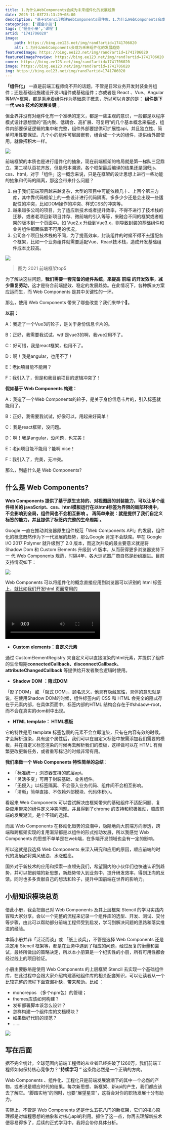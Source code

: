 ```yaml
---
title: 1.为什么WebComponents会成为未来组件化的发展趋势
date: 2025-11-03T23:13:29+08:00
description: "基于Stencil构建WebComponents组件库，1.为什么WebComponents会成为未来组件化的发展趋势"
categories: ['掘金小册']
tags: ['掘金小册','课程']
artid: "1741706020"
image:
    path: https://bing.ee123.net/img/rand?artid=1741706020
    alt: 1.为什么WebComponents会成为未来组件化的发展趋势
featuredImage: https://bing.ee123.net/img/rand?artid=1741706020
featuredImagePreview: https://bing.ee123.net/img/rand?artid=1741706020
cover: https://bing.ee123.net/img/rand?artid=1741706020
image: https://bing.ee123.net/img/rand?artid=1741706020
img: https://bing.ee123.net/img/rand?artid=1741706020
---
```


**「组件化」** 一直是前端工程师绕不开的话题，不管是日常业务开发封装业务组件；还是基础设施建设开发UI组件或基础组件；亦或者是 React 、Vue、Angular 等MV*框架，都是秉承着组件作为基础原子概念，所以可以肯定的是： **组件是下一代 web 技术的发展关键** 。

但业界并没有对组件化有一个准确的定义，都是一些主观的意识，一般都是以程序模式设计思想里的“高内聚、低耦合、高扩展、可复用”的几个基本概念来描述，组件内部要保证逻辑的集中和完整，组件外部要提供可扩展性api，并且独立性、简单可用性要保证。几个小的组件可层层嵌套，组合成一个大的组件，提供给外部使用，就像搭积木一样。

![](https://p3-juejin.byteimg.com/tos-cn-i-k3u1fbpfcp/45c18cbbd622494b8a7dc4303cb11caa~tplv-k3u1fbpfcp-zoom-1.image)

前端框架的本质也是进行组件化的抽象，现在前端框架的格局就是第一梯队三足鼎立、第二梯队百花齐放，但是归本溯源，各个框架最后编译的结果还是回归js、css、html，对于「组件」这一概念来说，只是在框架的设计思想上进行一些功能的抽象和代码的隔离，那这会带来什么问题？

1.  由于我们前端项目越来越复杂，大型的项目中可能依赖几十、上百个第三方库，其中靠代码框架上的一些设计进行代码隔离，多多少少还是会出现一些适配性的冲突，比如DOM操作的冲突、样式CSS的冲突等。
1.  越来越多公司的项目，为了适应新技术或者提升效率，不得不进行了技术栈的迁移，或者老项目新项目并存、微前端的引入等等，来融合不同的框架或者框架的版本到一个页面中。如 Vue2.x 升级到Vue3.x，则导致封装的基础组件和业务组件都面临着不可用的状况。
1.  公司各个项目技术栈的不同，为了提高效率，封装组件的时候不得不去适配各个框架，比如一个业务组件就需要适配Vue、React技术栈，造成开发基础组件成本比较高。

![](https://p3-juejin.byteimg.com/tos-cn-i-k3u1fbpfcp/0c95191238704ed59f6c12db6d2ce9e8~tplv-k3u1fbpfcp-zoom-1.image)

> 图为 2021 前端框架top5

为了解决这些问题，**我们需要一套完备的组件系统，来提高** **前端** **的开发效率，减少重复劳动**，这才是符合前端提效、稳定的发展趋势。在此情况下，各种解决方案应运而生，而 Web Components 是其中关键性的一环。

那么，使用 Web Components 带来了哪些改变？我们来举个🌰。

**以前：**

A：我造了一个Vue3的轮子，是关于身份信息卡片的。

B：正好，我需要我试试。wtf 是vue3的啊，我vue2用不了。

C：好可惜，我是react框架，也用不了。

D：啊！我是angular，也用不了！

E：老jq项目能不能用？

F：我引入了，但是和我目前项目的逻辑冲突了！

**假如基于 Web Components 构建：**

A：我造了一个Web Components的轮子，是关于身份信息卡片的，引入标签就能用了。

B：正好，我需要我试试，好像可以，用起来好简单！

C：我是react框架，没问题。

D：啊！我是angular，没问题，也完美！

E：老jq项目能不能用？能啊 nice！

F：我引入了，完美，无冲突。

那么，到底什么是 Web Components?

## 什么是 Web Components?

**Web Components 提供了基于原生支持的、对视图层的封装能力，可以让单个组件相关的 javaScript、css、html模板运行在以html标签为界限的局部环境中，不会影响到全局，组件间也不会相互影响** **。** **再简单来说：就是提供了我们自定义标签的能力，并且提供了标签内完整的生命周期** **。**

Google 一直在推动浏览器原生组件规范「Web Components API」的发展，组件化的概念既然作为下一代发展的趋势，那么Google 肯定不会缺席。早在 Google I/O 2017 Polymer 就升级到了 2.0 版本，而这次升级的最主要意义就是将 Shadow Dom 和 Custom Elements 升级到 v1 版本，从而获得更多浏览器支持下一 代 Web Components 规范，时隔4年，各大浏览器厂商自然是纷纷跟进。目前支持情况如下：

![](https://p3-juejin.byteimg.com/tos-cn-i-k3u1fbpfcp/8d8a0130595d40f68877fc5064473642~tplv-k3u1fbpfcp-zoom-1.image)

Web Components 可以将组件化的概念直接应用到浏览器可以识别的 html 标签上，就比如我们开发html 页面常用的 <video /> <aduio/> 标签；它可以将一个单一模块所内聚的逻辑、UI层聚合到一个标签，并且相互进行天然的隔离，而且它提供一些生命周期的钩子给开发者调用。Web Components实现以上的种种特性，是因为三个核心的技术，它们分别是：

-   **Custom elements：自定义元素**

通过 CustomElementRegistry 来自定义可以直接渲染的html元素，并提供了组件的生命周期**connectedCallback、disconnectCallback、attributeChangedCallback** 等提供给开发者聚合逻辑时使用。

-   **Shadow** **DOM** **：隐式DOM**

「影子DOM」 或 「隐式 DOM」，顾名思义，他具有隐藏属性，具体的意思就是说，在使用Shadow DOM的时候，组件标签内的 CSS 和 HTML 会完全的隐式存在于元素内部，在具体页面中，标签内部的HTML 结构会存在于#shdaow-root，而不会在真实的dom树中出现。

-   **HTML template： HTML模板**

它的特性是用 template 标签包裹的元素不会立即渲染，只有在内容有效的时候，才会解析渲染，具有这个属性后，我们可以在自定义标签中按需添加我们需要的模板，并在自定义标签渲染的时候再去解析我们的模板，这样做可以在 HTML 有频繁更改更新任务，或者重写标记的时候非常有用。

**我们来做一个 Web Components 特性简单的总结**：

-   「标准统一」浏览器支持的底层api。
-   「灵活多变」可用于封装基础、业务组件。
-   「无侵入」以标签隔离、不会侵入业务代码、组件间不会相互影响。
-   「清晰」简单直接、不依赖外部模块、代码体积小。

看起来 Web Components 可以尝试解决由框架带来的基础组件不适配问题、复杂应用带来的组件定义冲突问题。并且得到了chrome 的支持和积极推动，顺应前端的发展潮流，是个不错的选择。

而且 Web Components 在移动化趋势的浪潮中，隐隐地向大前端方向渗透，跨端和跨框架实现的复用渐渐都是以组件的形式推动发展，所以我感觉 Web Components 的思想不单单是在web端，在多端开发领域也会有一定的影响。

所以这就是我选择 Web Components 来深入研究和应用的原因，顺应前端的时代的发展必将乘风破浪、水涨船高。

国外对于新技术的应用和探索一直领先我们，希望国内的小伙伴们也快速认识到趋势，并可以把前端的新思想，新趋势带入到业务中，提升研发效率，得到正向的反馈。同时也多多贡献自己的想法和轮子，提升中国前端在世界的影响力。

## **小册知识模块总览**

借此小册，我会把自己对 Web Components 及其上层框架 Stencil 的学习实践内容和大家分享。会以一个完整的流程来记录一个组件库的选型、开发、测试、交付等步骤，由此可以帮助部分前端工程师受到启发，学习到解决问题的思路和落实推进的经验。

本篇小册并非「泛泛而谈」或 「纸上谈兵」，不管是选择 Web Components 还是决定用 Stencil 框架等，都是在业务中遇到了相应的问题，经过反复的衡量和尝试，最终所做出的策略决定，所以本小册算是一个纪实性的小册，所有可用性都会经过线上的项目验证。

小册主要脉络是使用 Web Components 的上层框架 Stencil 去实现一个基础组件库，在此过程中会跟大家介绍构建基础组件库的相关配套知识，可以让读者从一个比较完整的流程下面查漏补缺，带来帮助。比如 ：

-   monorepos （多个npm包）的管理；
-   themes库该如何构建？
-   发布部署脚本该怎么设计？
-   怎样构建一个组件库的文档模块？
-   如果做好代码的规范？
-   ……

![](https://p3-juejin.byteimg.com/tos-cn-i-k3u1fbpfcp/d722f5d03bde487aaf61f26a8f0daa99~tplv-k3u1fbpfcp-zoom-1.image)

## **写在后面**

据不完全统计，全球范围内前端工程师的从业者已经突破了1260万，我们前端工程师如何保持核心竞争力？“**持续学习** **”** 这条路必然是一个正确的方向。

Web Components 、组件化、工程化只是前端发展浪潮下的其中一个必然的产物，或者说是顺应时代的结果。每次新思想、新框架、新api的产生，我们都应该去了解它。“脚踏实地”的同时，也要“展望星空”，这将会对你的职场发展十分有助力。

实际上，不管是 Web Components 还是什么五花八门的新框架，它们的核心原理都是对编程思想的抽象和对核心api的利用。抓住了这一点，你再去理解新技术便容易得多了，后续的正式学习中，我将会带你具体分析。